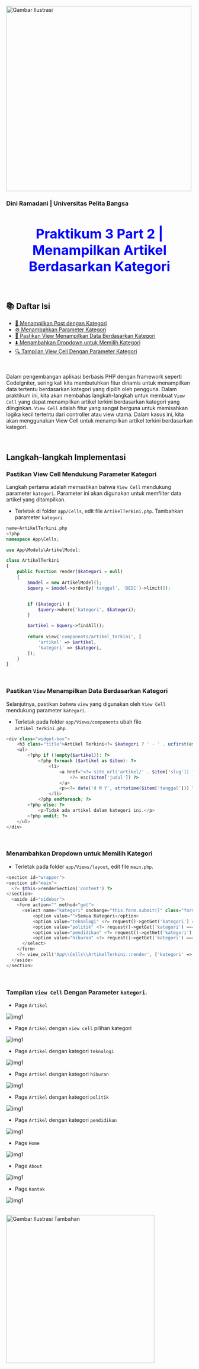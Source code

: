 <img src="https://media2.giphy.com/media/v1.Y2lkPTc5MGI3NjExbmhmaTQzeTkyM2thcjd1Mnlwa2d5eWp5cTU3Nnk4ZGpnc2RocTdnZiZlcD12MV9pbnRlcm5hbF9naWZfYnlfaWQmY3Q9cw/lM2TNaYAer3NN4d6eF/giphy.gif"  
     style="width: 500px; height: auto;" 
     alt="Gambar Ilustrasi"/>

### Dini Ramadani | Universitas Pelita Bangsa

<h1 style="color: blue; font-size: 36px; text-align: center;">Praktikum 3 Part 2 | Menampilkan Artikel Berdasarkan Kategori</h1>
<br>

<div class="navbar">
  <h2>📚 Daftar Isi</h2>
  <ul class="toc-list">
    <li><a href="#menampilkan-post-dengan-kategori">📰 Menampilkan Post dengan Kategori</a></li>
    <li><a href="#menambahkan-parameter-kategori">⚙️ Menambahkan Parameter Kategori</a></li>
    <li><a href="#pastikan-view-menampilkan-data-berdasarkan-kategori">🎨 Pastikan View Menampilkan Data Berdasarkan Kategori</a></li>
    <li><a href="#menambahkan-dropdown-untuk-memilih-kategori">⬇️ Menambahkan Dropdown untuk Memilih Kategori</a></li>
    <li><a href="#tampilan-view-cell-dengan-parameter-kategori">🔍 Tampilan View Cell Dengan Parameter Kategori</a></li>
  </ul>
</div>
<br>

Dalam pengembangan aplikasi berbasis PHP dengan framework seperti CodeIgniter, sering kali kita membutuhkan fitur dinamis untuk menampilkan data tertentu berdasarkan kategori yang dipilih oleh pengguna. Dalam praktikum ini, kita akan membahas langkah-langkah untuk membuat ``View Cell`` yang dapat menampilkan artikel terkini berdasarkan kategori yang diinginkan. ``View Cell`` adalah fitur yang sangat berguna untuk memisahkan logika kecil tertentu dari controller atau view utama. Dalam kasus ini, kita akan menggunakan View Cell untuk menampilkan artikel terkini berdasarkan kategori.

<br>

## Langkah-langkah Implementasi

### Pastikan View Cell Mendukung Parameter Kategori

Langkah pertama adalah memastikan bahwa ``View Cell`` mendukung parameter ``kategori``. Parameter ini akan digunakan untuk memfilter data artikel yang ditampilkan.

- Terletak di folder ``app/Cells``, edit file ``ArtikelTerkini.php``. Tambahkan parameter ``kategori``

```php 
name=ArtikelTerkini.php
<?php
namespace App\Cells;

use App\Models\ArtikelModel;

class ArtikelTerkini
{
    public function render($kategori = null)
    {
        $model = new ArtikelModel();
        $query = $model->orderBy('tanggal', 'DESC')->limit(5);


        if ($kategori) {
            $query->where('kategori', $kategori);
        }

        $artikel = $query->findAll();
        
        return view('components/artikel_terkini', [
            'artikel' => $artikel,
            'kategori' => $kategori,
        ]);
    }
}
```
<br>

### Pastikan ``View`` Menampilkan Data Berdasarkan Kategori

Selanjutnya, pastikan bahwa ``view`` yang digunakan oleh ``View Cell`` mendukung parameter ``kategori``.
- Terletak pada folder ``app/Views/components`` ubah file ``artikel_terkini.php``. 

```php 
<div class="widget-box">
    <h3 class="title">Artikel Terkini<?= $kategori ? ' - ' . ucfirst(esc($kategori)) : ''; ?></h3>
    <ul>
        <?php if (!empty($artikel)): ?>
            <?php foreach ($artikel as $item): ?>
                <li>
                    <a href="<?= site_url('artikel/' . $item['slug']) ?>">
                        <?= esc($item['judul']) ?>
                    </a>
                    <p><?= date('d M Y', strtotime($item['tanggal'])) ?></p>
                </li>
            <?php endforeach; ?>
        <?php else: ?>
            <p>Tidak ada artikel dalam kategori ini.</p>
        <?php endif; ?>
    </ul>
</div>
```

<br>

### Menambahkan Dropdown untuk Memilih Kategori

- Terletak pada folder ``app/Views/layout``, edit file ``main.php``.

```php
<section id="wrapper">
<section id="main">
  <?= $this->renderSection('content') ?>
</section>
  <aside id="sidebar">
    <form action="" method="get">
      <select name="kategori" onchange="this.form.submit()" class="form-select">
          <option value="">Semua Kategori</option>
          <option value="teknologi" <?= request()->getGet('kategori') === 'teknologi' ? 'selected' : ''; ?>>Teknologi</option>
          <option value="politik" <?= request()->getGet('kategori') === 'politik' ? 'selected' : ''; ?>>Politik</option>
          <option value="pendidikan" <?= request()->getGet('kategori') === 'pendidikan' ? 'selected' : ''; ?>>Pendidikan</option>
          <option value="hiburan" <?= request()->getGet('kategori') === 'hiburan' ? 'selected' : ''; ?>>Hiburan</option>
      </select>
    </form>
    <?= view_cell('App\\Cells\\ArtikelTerkini::render', ['kategori' => request()->getGet('kategori')]) ?>
  </aside>
</section>
```

<br>

### Tampilan ``View Cell`` Dengan Parameter ``kategori``.

- Page ``Artikel``

![img1](assets/img/artikel.png)
<br>

- Page ``Artikel`` dengan ``view cell`` pilihan kategori

![img1](assets/img/pilihkategori.png)
<br>

- Page ``Artikel`` dengan kategori ``teknologi``

![img1](assets/img/teknologi.png)
<br>

- Page ``Artikel`` dengan kategori ``hiburan``

![img1](assets/img/hiburan.png)
<br>

- Page ``Artikel`` dengan kategori ``politik``

![img1](assets/img/politik.png)
<br>

- Page ``Artikel`` dengan kategori ``pendidikan``

![img1](assets/img/pendidikan.png)
<br>

- Page ``Home``

![img1](assets/img/home.png)
<br>

- Page ``About``

![img1](assets/img/about.png)
<br>

- Page ``Kontak``

![img1](assets/img/kontak.png)
<br>

<br>

<div class="centered">
  <img src="https://media.giphy.com/media/XLx9jXZXzm8Sv415Tf/giphy.gif?cid=ecf05e47hk6i4tunpqmceczwxjzujix9sxxpbjv2f4woa33v&ep=v1_stickers_search&rid=giphy.gif&ct=s" 
       style="width: 400px; height: auto;" 
       alt="Gambar Ilustrasi Tambahan"/>
</div>